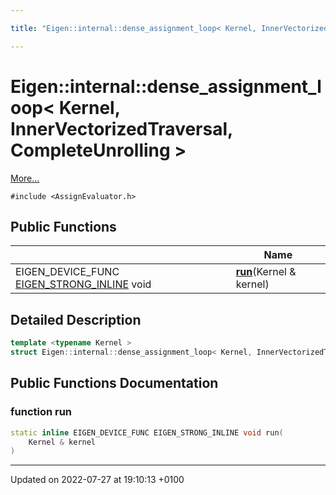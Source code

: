 ```yaml
---

title: "Eigen::internal::dense_assignment_loop< Kernel, InnerVectorizedTraversal, CompleteUnrolling >"

---
```


# Eigen::internal::dense_assignment_loop< Kernel, InnerVectorizedTraversal, CompleteUnrolling >



 [More...](#detailed-description)


`#include <AssignEvaluator.h>`

## Public Functions

|                | Name           |
| -------------- | -------------- |
| EIGEN_DEVICE_FUNC <a href="http://example.org/files/macros_8h/#define-eigen-strong-inline">EIGEN_STRONG_INLINE</a> void | **[run](http://example.org/classes/structeigen_1_1internal_1_1dense__assignment__loop_3_01kernel_00_01innervectorizedtraversal_00_01completeunrolling_01_4/#function-run)**(Kernel & kernel) |

## Detailed Description

```cpp
template <typename Kernel >
struct Eigen::internal::dense_assignment_loop< Kernel, InnerVectorizedTraversal, CompleteUnrolling >;
```

## Public Functions Documentation

### function run

```cpp
static inline EIGEN_DEVICE_FUNC EIGEN_STRONG_INLINE void run(
    Kernel & kernel
)
```


-------------------------------

Updated on 2022-07-27 at 19:10:13 +0100